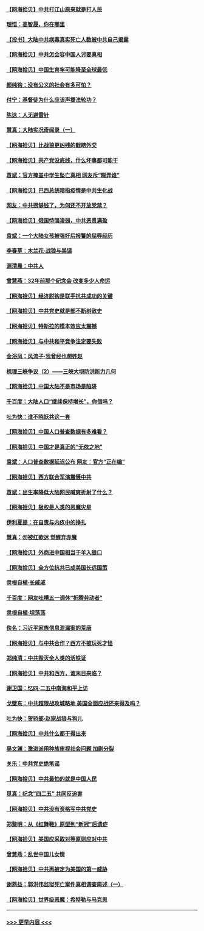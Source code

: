 #### [【网海拾贝】中共打江山原来就是打人民](../pages/nsc993/n12954345.md?t=05171502) 
#### [理悟：高智晟，你在哪里](../pages/nsc993/n12953115.md?t=05171502) 
#### [【投书】大陆中共病毒真实死亡人数被中共自己揭露](../pages/nsc993/n12953050.md?t=05171502) 
#### [【网海拾贝】中共怎会容中国人讨要真相](../pages/nsc993/n12952161.md?t=05171502) 
#### [【网海拾贝】中国生育率可能降至全球最低](../pages/nsc993/n12948793.md?t=05171502) 
#### [颜纯钩：没有公义的社会有多可怕？](../pages/nsc993/n12947626.md?t=05171502) 
#### [付宁：基督徒为什么应该声援法轮功？](../pages/nsc993/n12947233.md?t=05171502) 
#### [陈达：人无避雷针](../pages/nsc993/n12947098.md?t=05171502) 
#### [慧真：大陆实况奇闻录（一）](../pages/nsc993/n12945811.md?t=05171502) 
#### [【网海拾贝】比战狼更凶残的戳瞎外交](../pages/nsc993/n12945717.md?t=05171502) 
#### [【网海拾贝】共产党没底线，什么坏事都可能干](../pages/nsc993/n12942090.md?t=05171502) 
#### [袁斌：官方掩盖中学生坠亡真相 网友斥“糊弄谁”](../pages/nsc993/n12942029.md?t=05171502) 
#### [【网海拾贝】巴西总统暗指疫情是中共生化战](../pages/nsc993/n12938999.md?t=05171502) 
#### [网友：中共捞够钱了，为何还不开放党禁？](../pages/nsc993/n12938952.md?t=05171502) 
#### [【网海拾贝】俄国恃强凌弱，中共恶贯满盈](../pages/nsc993/n12936626.md?t=05171502) 
#### [袁斌：一个大陆女孩被强奸后报警的屈辱经历](../pages/nsc993/n12936547.md?t=05171502) 
#### [李春草：木兰花·战狼与美谍](../pages/nsc993/n12935995.md?t=05171502) 
#### [源清晨：中共人](../pages/nsc993/n12935589.md?t=05171502) 
#### [曾慧燕：32年前那个纪念会 改变多少人命运](../pages/nsc993/n12934233.md?t=05171502) 
#### [【网海拾贝】经济脱钩是联手抗共成功的关键](../pages/nsc993/n12934176.md?t=05171502) 
#### [【网海拾贝】中共党史就是部不断树敌史](../pages/nsc993/n12932844.md?t=05171502) 
#### [【网海拾贝】特斯拉的模本效应太震撼](../pages/nsc993/n12925626.md?t=05171502) 
#### [【网海拾贝】与中共和平竞争注定要失败](../pages/nsc993/n12923326.md?t=05171502) 
#### [金浴凤：风流子‧我曾经也想姓赵](../pages/nsc993/n12920911.md?t=05171502) 
#### [梳理三峡争议（2）——三峡大坝防洪能力几何](../pages/nsc993/n12920173.md?t=05171502) 
#### [【网海拾贝】中国大陆不是市场是陷阱](../pages/nsc993/n12920143.md?t=05171502) 
#### [千百度：大陆人口“继续保持增长”，你信吗？](../pages/nsc993/n12918946.md?t=05171502) 
#### [吐为快：谁不晓妖共这一套](../pages/nsc993/n12918941.md?t=05171502) 
#### [【网海拾贝】中国人口普查数据有多难看？](../pages/nsc993/n12917822.md?t=05171502) 
#### [【网海拾贝】中国才是真正的“无依之地”](../pages/nsc993/n12915845.md?t=05171502) 
#### [袁斌：人口普查数据延迟公布 网友：官方“正在编”](../pages/nsc993/n12915748.md?t=05171502) 
#### [【网海拾贝】西方联合军演震慑中共](../pages/nsc993/n12913466.md?t=05171502) 
#### [袁斌：出生率降低大陆网民喊爽折射了什么？](../pages/nsc993/n12913365.md?t=05171502) 
#### [【网海拾贝】极权是人类的恶魔灾星](../pages/nsc993/n12910697.md?t=05171502) 
#### [伊利夏提：在自责与内疚中的挣扎](../pages/nsc993/n12910493.md?t=05171502) 
#### [慧真：勿被红歌迷 觉醒弃赤魔](../pages/nsc993/n12910485.md?t=05171502) 
#### [【网海拾贝】外商进中国相当于羊入狼口](../pages/nsc993/n12908274.md?t=05171502) 
#### [【网海拾贝】全方位抗共已成美国长远国策](../pages/nsc993/n12906878.md?t=05171502) 
#### [灵根自植‧长戚戚](../pages/nsc993/n12905585.md?t=05171502) 
#### [千百度：网友吐槽五一调休“折腾劳动者”](../pages/nsc993/n12905934.md?t=05171502) 
#### [灵根自植‧坦荡荡](../pages/nsc993/n12905562.md?t=05171502) 
#### [佚名：习近平家族信息泄漏案的荒唐](../pages/nsc993/n12904705.md?t=05171502) 
#### [【网海拾贝】与中共合作？西方不被玩死才怪](../pages/nsc993/n12903873.md?t=05171502) 
#### [郑纯清：中共毁灭全人类的活铁证](../pages/nsc993/n12903785.md?t=05171502) 
#### [【网海拾贝】中共和西方，谁末日来临？](../pages/nsc993/n12903482.md?t=05171502) 
#### [谢卫国：忆四‧二五中南海和平上访](../pages/nsc993/n12902192.md?t=05171502) 
#### [戈壁东：中共超限战攻城略地 美国全面应战还来得及吗？](../pages/nsc993/n12902297.md?t=05171502) 
#### [吐为快：贺骄郎‧赵家战狼与狗儿](../pages/nsc993/n12902280.md?t=05171502) 
#### [【网海拾贝】中共什么都干得出来](../pages/nsc993/n12897500.md?t=05171502) 
#### [吴文渊：激进派用种族审视社会问题 加剧分裂](../pages/nsc993/n12893881.md?t=05171502) 
#### [关乐：中共党史绝笔谣](../pages/nsc993/n12897270.md?t=05171502) 
#### [【网海拾贝】中共最怕的就是中国人民](../pages/nsc993/n12894705.md?t=05171502) 
#### [觅真：纪念“四二五” 共同反迫害](../pages/nsc993/n12894553.md?t=05171502) 
#### [【网海拾贝】中共没有资格写中共党史](../pages/nsc993/n12892231.md?t=05171502) 
#### [郑黎明：从《红舞鞋》原型到“新冠”后遗症](../pages/nsc993/n12890469.md?t=05171502) 
#### [【网海拾贝】美国应采取对等原则应对中共](../pages/nsc993/n12889176.md?t=05171502) 
#### [曾慧燕：乱世中国儿女情](../pages/nsc993/n12887931.md?t=05171502) 
#### [【网海拾贝】中共再被定为美国的第一威胁](../pages/nsc993/n12887580.md?t=05171502) 
#### [谢燕益：郭洪伟监狱死亡案件真相调查简述（一）](../pages/nsc993/n12885648.md?t=05171502) 
#### [【网海拾贝】世界级恶魔：希特勒与马克思](../pages/nsc993/n12884062.md?t=05171502) 

----
#### [ >>> 更早内容 <<< ](../indexes/nsc993-earlier.md)

